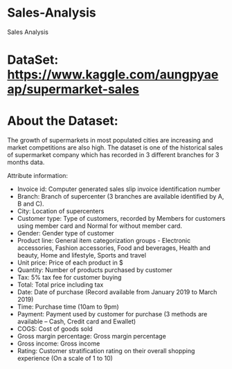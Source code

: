 # Sales-Analysis
Sales Analysis

# DataSet: https://www.kaggle.com/aungpyaeap/supermarket-sales

# About the Dataset:
The growth of supermarkets in most populated cities are increasing and market competitions are also high. The dataset is one of the historical sales of supermarket company which has recorded in 3 different branches for 3 months data.

Attribute information:

 - Invoice id: Computer generated sales slip invoice identification number
 - Branch: Branch of supercenter (3 branches are available identified by A, B and C).
 - City: Location of supercenters
 - Customer type: Type of customers, recorded by Members for customers using member card and Normal for without member card.
 - Gender: Gender type of customer
 - Product line: General item categorization groups - Electronic accessories, Fashion accessories, Food and beverages, Health and beauty, Home and lifestyle, Sports and travel
 - Unit price: Price of each product in $
 - Quantity: Number of products purchased by customer
 - Tax: 5% tax fee for customer buying
 - Total: Total price including tax
 - Date: Date of purchase (Record available from January 2019 to March 2019)
 - Time: Purchase time (10am to 9pm)
 - Payment: Payment used by customer for purchase (3 methods are available – Cash, Credit card and Ewallet)
 - COGS: Cost of goods sold
 - Gross margin percentage: Gross margin percentage
 - Gross income: Gross income
 - Rating: Customer stratification rating on their overall shopping experience (On a scale of 1 to 10)
